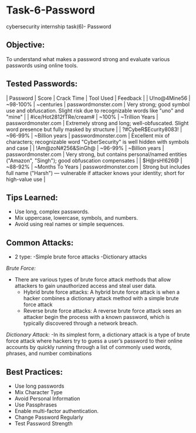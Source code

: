 # Task-6-Password
cybersecurity internship task(6)- Password

## Objective:
To understand what makes a password strong and evaluate various passwords using online tools.

## Tested Passwords:
| Password                     | Score      | Crack Time         | Tool Used               | Feedback |
| U!no@4Mine56                 | ~98-100%   | ~centuries         | passwordmonster.com     | Very strong; good symbol use and obfuscation. Slight risk due to recognizable words like "uno" and "mine"         |
| #ice/Hot2812fTRe/cream#      | ~100%      | ~Trillion Years    | passwordmonster.com     | Extremely strong and long; well-obfuscated. Slight word presence but fully masked by structure                    |
| ?#CybeR$Ecurity8083!         | ~96-99%    | ~Billion years     | passwordmonster.com     | Excellent mix of characters; recognizable word "CyberSecurity" is well hidden with symbols and case               |
| !Am@zoN#256&SinGh@           | ~96-99%    | ~Billion years     | passwordmonster.com     | Very strong, but contains personal/named entities ("Amazon", "Singh"); good obfuscation compensates               |
| $H@rsH!626@                  | ~88-92%    | ~Months To Years   | passwordmonster.com     | Strong but includes full name ("Harsh") — vulnerable if attacker knows your identity; short for high-value use    |

## Tips Learned:
- Use long, complex passwords.
- Mix uppercase, lowercase, symbols, and numbers.
- Avoid using real names or simple sequences.
  

## Common Attacks:
 - 2 type:
    -Simple brute force attacks
    -Dictionary attacks
   
*Brute Force:*
 - There are various types of brute force attack methods that allow attackers to gain unauthorized access and steal user data.
     - Hybrid brute force attacks:
              A hybrid brute force attack is when a hacker combines a dictionary attack method with a simple brute force attack
     - Reverse brute force attacks:
              A reverse brute force attack sees an attacker begin the process with a known password, which is typically discovered through a network breach.

*Dictionary Attack:* 
 -In its simplest form, a dictionary attack is a type of brute force attack where hackers try to guess a user’s password to their online accounts by quickly running through a list of commonly used words, phrases,    and number combinations

 
## Best Practices:
- Use long passwords
- Mix Character Type
- Avoid Personal Information
- Use Passphrases
- Enable multi-factor authentication.
- Change Password Regularly
- Test Password Strength

 

